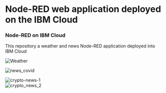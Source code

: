 Node-RED web application deployed on the IBM Cloud 
====================================


### Node-RED on IBM Cloud

This repository a weather and news Node-RED application deployed into IBM Cloud 


![Weather](https://user-images.githubusercontent.com/57714966/146266901-566fce72-07aa-49c1-a788-9dc89bf9f842.PNG)  

![news_covid](https://user-images.githubusercontent.com/57714966/146266913-24f1a646-ca31-45eb-8ed8-550bd1494156.PNG)  


![crypto-news-1](https://user-images.githubusercontent.com/57714966/146266921-691cd4a0-c83d-4368-b89c-0e16d978c758.PNG)  
![crypto_news_2](https://user-images.githubusercontent.com/57714966/146266932-43bcbe6f-d38e-4b70-b2fe-fc3ca91bb5af.PNG)
